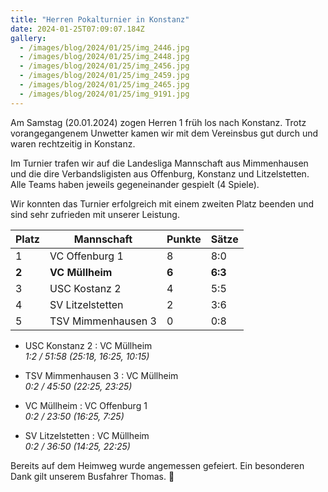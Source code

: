 ```yaml
---
title: "Herren Pokalturnier in Konstanz"
date: 2024-01-25T07:09:07.184Z
gallery:
  - /images/blog/2024/01/25/img_2446.jpg
  - /images/blog/2024/01/25/img_2448.jpg
  - /images/blog/2024/01/25/img_2456.jpg
  - /images/blog/2024/01/25/img_2459.jpg
  - /images/blog/2024/01/25/img_2465.jpg
  - /images/blog/2024/01/25/img_9191.jpg
---
```


Am Samstag (20.01.2024) zogen Herren 1 früh los nach Konstanz. Trotz vorangegangenem Unwetter kamen wir mit dem Vereinsbus gut durch und waren rechtzeitig in Konstanz.

Im Turnier trafen wir auf die Landesliga Mannschaft aus Mimmenhausen und die dire Verbandsligisten aus Offenburg, Konstanz und Litzelstetten. Alle Teams haben jeweils gegeneinander gespielt (4 Spiele).

Wir konnten das Turnier erfolgreich mit einem zweiten Platz beenden und sind sehr zufrieden mit unserer Leistung.

| Platz | Mannschaft         | Punkte | Sätze   |
| ----- | ------------------ | ------ | ------- |
| 1     | VC Offenburg 1     | 8      | 8:0     |
| **2** | **VC Müllheim**    | **6**  | **6:3** |
| 3     | USC Kostanz 2      | 4      | 5:5     |
| 4     | SV Litzelstetten   | 2      | 3:6     |
| 5     | TSV Mimmenhausen 3 | 0      | 0:8     |

- USC Konstanz 2 : VC Müllheim  
  _1:2 / 51:58 (25:18, 16:25, 10:15)_

- TSV Mimmenhausen 3 : VC Müllheim  
  _0:2 / 45:50 (22:25, 23:25)_

- VC Müllheim : VC Offenburg 1  
  _0:2 / 23:50 (16:25, 7:25)_

- SV Litzelstetten : VC Müllheim  
  _0:2 / 36:50 (14:25, 22:25)_

Bereits auf dem Heimweg wurde angemessen gefeiert. Ein besonderen Dank gilt unserem Busfahrer Thomas. 🤗
